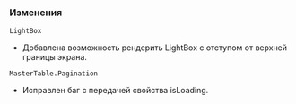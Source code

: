 ### Изменения

`LightBox`

- Добавлена возможность рендерить LightBox с отступом от верхней границы экрана.

`MasterTable.Pagination`

- Исправлен баг с передачей свойства isLoading.

